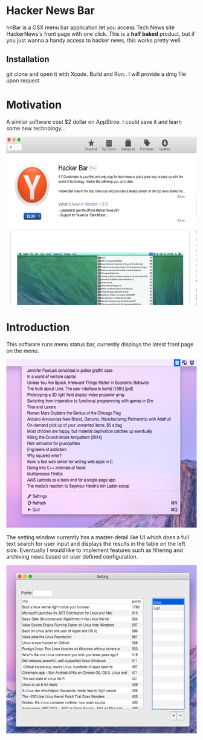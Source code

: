 # Hacker News Bar
hnBar is a OSX menu bar application let you access Tech News site HackerNews's front page with one click. This is a **half baked** product, but if you just wanna a handy access to hacker news, this works pretty well.
## Installation
git clone and open it with Xcode. Build and Run..
I will provide a dmg file upon request

Motivation
==========
A similar software cost $2 dollar on AppStroe. I could save it and learn some new technology...

<img src="https://github.com/pythonik/hnbar/blob/master/doc/image2.png" width="600" height="444" />

Introduction
============

This software runs menu status bar, currently displays the latest front page on the menu.

<img src="https://github.com/pythonik/hnbar/blob/master/doc/image0.png" width="600" height="444" />

The setting window currently has a master-detail like UI which does a full text search for user input and displays the results in the table on the left side. Eventually I would like to implement features such as filtering and archiving news based on user defined configuration.

<img src="https://github.com/pythonik/hnbar/blob/master/doc/image1.png" width="600" height="444" />
